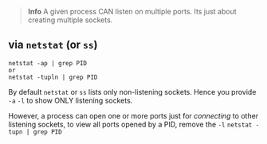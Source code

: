 >**Info**
>A given process CAN listen on multiple ports.
>Its just about creating multiple sockets.

## via `netstat` (or `ss`)
```shell
netstat -ap | grep PID
or 
netstat -tupln | grep PID
```

By default `netstat`  or `ss` lists only non-listening sockets. Hence you provide `-a` 
`-l` to show ONLY listening sockets.

However, a process can open one or more ports just for _connecting_ to other listening sockets, to view all ports opened by a PID, remove the `-l` `netstat -tupn | grep PID`